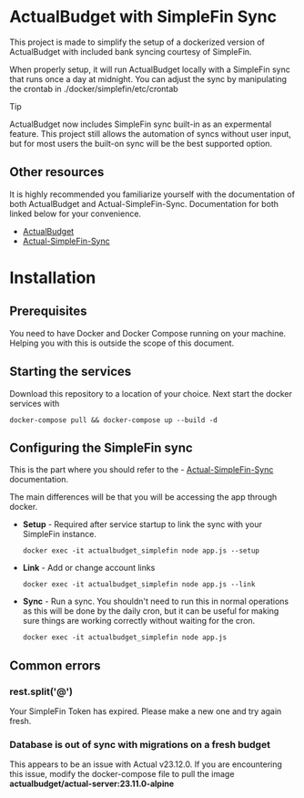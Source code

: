 # ActualBudget with SimpleFin Sync
This project is made to simplify the setup of a dockerized version of ActualBudget with included bank syncing courtesy of SimpleFin.

When properly setup, it will run ActualBudget locally with a SimpleFin sync that runs once a day at midnight.  You can adjust the sync by manipulating the crontab in ./docker/simplefin/etc/crontab

> [!TIP]
> ActualBudget now includes SimpleFin sync built-in as an expermental feature.  This project still allows the automation of syncs without user input, but for most users the built-on sync will be the best supported option.

## Other resources
It is highly recommended you familiarize yourself with the documentation of both ActualBudget and Actual-SimpleFin-Sync.  Documentation for both linked below for your convenience.
- [ActualBudget](https://github.com/actualbudget/actual)
- [Actual-SimpleFin-Sync](https://github.com/duplaja/actual-simplefin-sync)

# Installation
## Prerequisites
You need to have Docker and Docker Compose running on your machine.  Helping you with this is outside the scope of this document.

## Starting the services
Download this repository to a location of your choice.  Next start the docker services with
```shell
docker-compose pull && docker-compose up --build -d
```

## Configuring the SimpleFin sync
This is the part where you should refer to the - [Actual-SimpleFin-Sync](https://github.com/duplaja/actual-simplefin-sync) documentation.

The main differences will be that you will be accessing the app through docker.
- **Setup** - Required after service startup to link the sync with your SimpleFin instance.
    ```shell
    docker exec -it actualbudget_simplefin node app.js --setup
    ```
- **Link** - Add or change account links
    ```shell
    docker exec -it actualbudget_simplefin node app.js --link
    ```
- **Sync** - Run a sync.  You shouldn't need to run this in normal operations as this will be done by the daily cron, but it can be useful for making sure things are working correctly without waiting for the cron.
    ```shell
    docker exec -it actualbudget_simplefin node app.js
    ```
  
## Common errors
### rest.split('@')
Your SimpleFin Token has expired.  Please make a new one and try again fresh.

### Database is out of sync with migrations on a fresh budget
This appears to be an issue with Actual v23.12.0.  If you are encountering this issue, modify the docker-compose file to pull the image **actualbudget/actual-server:23.11.0-alpine**

